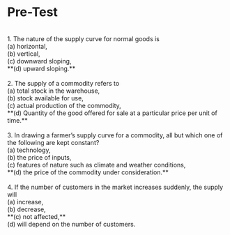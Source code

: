# Pre-Test
<br>
1. The nature of the supply curve for normal goods is <br>
(a) horizontal, <br>
(b) vertical, <br>
(c) downward sloping, <br>
**(d) upward sloping.** <br>
<br>
2. The supply of a commodity refers to <br>
(a) total stock in the warehouse, <br>
(b) stock available for use, <br>
(c) actual production of the commodity, <br>
**(d) Quantity of the good offered for sale at a particular price per unit of time.** <br>
<br>
3. In drawing a farmer’s supply curve for a commodity, all but which one of the following are kept constant? <br>
(a) technology, <br>
(b) the price of inputs, <br>
(c) features of nature such as climate and weather conditions, <br>
**(d) the price of the commodity under consideration.** <br>
<br>
4. If the number of customers in the market increases suddenly, the supply will <br>
(a) increase, <br>
(b) decrease, <br>
**(c) not affected,** <br>
(d) will depend on the number of customers. <br>
<br>
